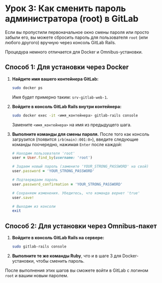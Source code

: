 # Урок 3: Как сменить пароль администратора (root) в GitLab

Если вы пропустили первоначальное окно смены пароля или просто забыли его, вы можете сбросить пароль для пользователя `root` (или любого другого) вручную через консоль GitLab Rails.

Процедура немного отличается для Docker и Omnibus-установки.

## Способ 1: Для установки через Docker

1.  **Найдите имя вашего контейнера GitLab:**
    ```bash
    sudo docker ps
    ```
    Имя будет примерно таким: `srv-gitlab-web-1`.

2.  **Войдите в консоль GitLab Rails внутри контейнера:**
    ```bash
    sudo docker exec -it <имя_контейнера> gitlab-rails console
    ```
    Замените `<имя_контейнера>` на имя из предыдущего шага.

3.  **Выполните команды для смены пароля.** После того как консоль загрузится (появится `irb(main):001:0>`), введите следующие команды поочередно, нажимая `Enter` после каждой:

    ```ruby
    # Находим пользователя 'root'
    user = User.find_by(username: 'root')

    # Задаем новый пароль (замените 'YOUR_STRONG_PASSWORD' на свой)
    user.password = 'YOUR_STRONG_PASSWORD'

    # Подтверждаем пароль
    user.password_confirmation = 'YOUR_STRONG_PASSWORD'

    # Сохраняем изменения. Убедитесь, что команда вернет 'true'
    user.save!

    # Выходим из консоли
    exit
    ```

## Способ 2: Для установки через Omnibus-пакет

1.  **Войдите в консоль GitLab Rails на сервере:**
    ```bash
    sudo gitlab-rails console
    ```
2.  **Выполните те же команды Ruby**, что и в шаге 3 для Docker-установки, чтобы сменить пароль.

После выполнения этих шагов вы сможете войти в GitLab с логином `root` и вашим новым паролем.